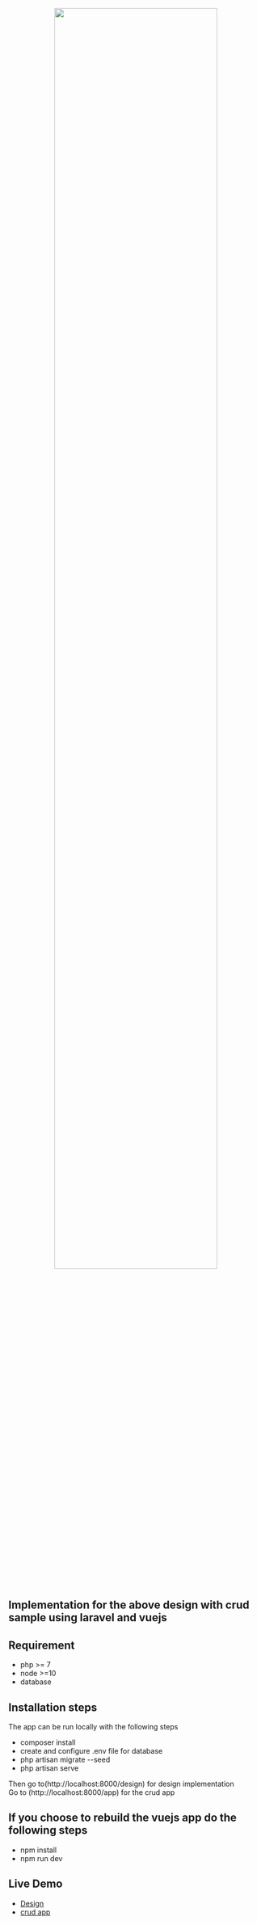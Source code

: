 <p align="center"><img width="80%" src="https://cdn.dribbble.com/users/1790221/screenshots/6131920/shot_internia_admin_panel.png"></p>

## Implementation for the above design with crud sample using laravel and vuejs

## Requirement
- php >= 7
- node >=10
- database


## Installation steps
The app can be run locally with the following steps

-   composer install
-   create and configure .env file for database
-   php artisan migrate --seed
-   php artisan serve

Then go to(http://localhost:8000/design) for design implementation\
Go to (http://localhost:8000/app) for the crud app

## If you choose to rebuild the vuejs app do the following steps

- npm install
- npm run dev

## Live Demo
- [Design ](http://ec2-18-191-79-113.us-east-2.compute.amazonaws.com:8000)
- [crud app ](http://ec2-18-191-79-113.us-east-2.compute.amazonaws.com:8000/app)